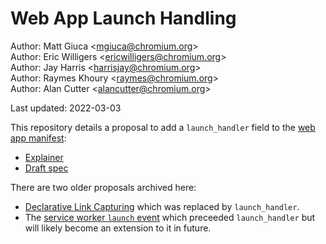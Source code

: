 # Web App Launch Handling

Author: Matt Giuca &lt;<mgiuca@chromium.org>&gt;<br>
Author: Eric Willigers &lt;<ericwilligers@chromium.org>&gt;<br>
Author: Jay Harris &lt;<harrisjay@chromium.org>&gt;<br>
Author: Raymes Khoury &lt;<raymes@chromium.org>&gt;<br>
Author: Alan Cutter &lt;<alancutter@chromium.org>&gt;<br>

Last updated: 2022-03-03

This repository details a proposal to add a `launch_handler` field to the [web app manifest](https://www.w3.org/TR/appmanifest):
 - [Explainer](launch_handler.md)
 - [Draft spec](https://wicg.github.io/sw-launch/)


There are two older proposals archived here:
 - [Declarative Link Capturing](declarative_link_capturing.md) which was replaced by `launch_handler`.
 - The [service worker `launch` event](sw_launch_event.md) which preceeded `launch_handler` but will likely become an extension to it in future.